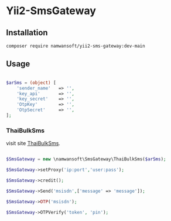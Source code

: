 # Yii2-SmsGateway

## Installation

```
composer require namwansoft/yii2-sms-gateway:dev-main
```

## Usage

```php

$arSms = (object) [
    'sender_name'   => '',
    'key_api'       => '',
    'key_secret'    => '',
    'OtpKey'        => '',
    'OtpSecret'     => '',
];

```

### ThaiBulkSms

visit site [ThaiBulkSms](https://www.thaibulksms.com/).

```php

$SmsGateway = new \namwansoft\SmsGateway\ThaiBulkSms($arSms);

$SmsGateway->setProxy('ip:port','user:pass');

$SmsGateway->credit();

$SmsGateway->Send('msisdn',['message' => 'message']);

$SmsGateway->OTP('msisdn');

$SmsGateway->OTPVerify('token', 'pin');

```
